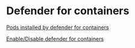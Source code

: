 # Defender for containers

[Pods installed by defender for containers](https://learn.microsoft.com/en-us/azure/defender-for-cloud/defender-for-containers-architecture?tabs=defender-for-container-arch-aks#defender-profile-component-details)

[Enable/Disable defender for containers](https://learn.microsoft.com/en-us/azure/defender-for-cloud/defender-for-containers-enable?tabs=aks-deploy-portal%2Ck8s-deploy-asc%2Ck8s-verify-asc%2Ck8s-remove-arc%2Caks-removeprofile-api&pivots=defender-for-container-aks)

